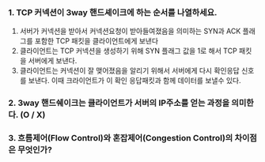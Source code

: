 ### 1. TCP 커넥션이 3way 핸드셰이크에 하는 순서를 나열하세요.

1. 서버가 커넥션을 받아서 커넥션요청이 받아들여졌음을 의미하는 SYN과 ACK 플래그를 포함한 TCP 패킷을 클라이언트에게 보낸다
2. 클라이언트는 TCP 커넥션을 생성하기 위해 SYN 플래그 값을 1로 해서 TCP 패킷을 서버에게 보낸다.
3. 클라이언트는 커넥션이 잘 맺어졌음을 알리기 위해서 서버에게 다시 확인응답 신호를 보낸다. 이때 크라이언트가 이 확인 응답패킷과 함께 데이터를 보낼수 있다.

### 2. 3way 핸드쉐이크는 클라이언트가 서버의 IP주소를 얻는 과정을 의미한다. (O / X)

### 3. 흐름제어(Flow Control)와 혼잡제어(Congestion Control)의 차이점은 무엇인가?
